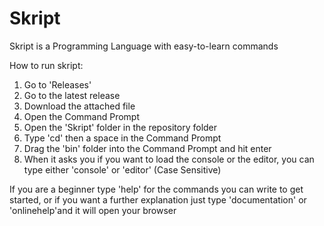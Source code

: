 # Skript
Skript is a Programming Language with easy-to-learn commands

How to run skript:
1. Go to 'Releases'
2. Go to the latest release
3. Download the attached file
4. Open the Command Prompt
5. Open the 'Skript' folder in the repository folder
6. Type 'cd' then a space in the Command Prompt
7. Drag the 'bin' folder into the Command Prompt and hit enter
8. When it asks you if you want to load the console or the editor, you can type either 'console' or 'editor' (Case Sensitive)

If you are a beginner type 'help' for the commands you can write to get started,
or if you want a further explanation just type 'documentation' or 'onlinehelp'and it will open your browser
